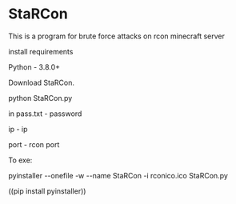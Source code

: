 # StaRCon
This is a program  for brute force attacks on rcon minecraft server


install requirements


Python - 3.8.0+

Download StaRCon.

python StaRCon.py

in pass.txt - password


ip - ip

port - rcon port

To exe:

pyinstaller --onefile -w --name StaRCon -i rconico.ico StaRCon.py  

((pip install pyinstaller))


